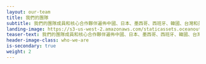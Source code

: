 ```yaml
---
layout: our-team
title: 我們的團隊
subtitle: 我們的團隊成員和核心合作夥伴遍佈中國、日本、墨西哥、西班牙、韓國、台灣和美國、我們是魚類和海鮮市場專家——海鮮捕撈者、科學家、企業家和自然資源保護者。
landing-image: https://s3-us-west-2.amazonaws.com/staticassets.oceanoutcomes.org/rollover+images/our-team-hover.jpg
teaser-text: 我們的團隊成員和核心合作夥伴遍佈中國、日本、墨西哥、西班牙、韓國、台灣和美國、我們是魚類和海鮮市場專家——海鮮捕撈者、科學家、企業家和自然資源保護者。
header-image-class: who-we-are
is-secondary: true
weight: 2
---
```


